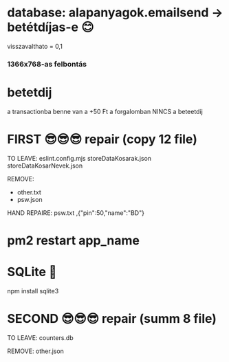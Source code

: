 # database: alapanyagok.emailsend -> betétdíjas-e 😊

visszavalthato = 0,1

### 1366x768-as felbontás

# betetdij

a transactionba benne van a +50 Ft
a forgalomban NINCS a beteetdij

# FIRST 😎😎😎 repair (copy 12 file)

TO LEAVE:
eslint.config.mjs
storeDataKosarak.json
storeDataKosarNevek.json

REMOVE:

- other.txt
- psw.json

HAND REPAIRE:
psw.txt ,{"pin":50,"name":"BD"}

# pm2 restart app_name

# SQLite 👑

npm install sqlite3

# SECOND 😎😎😎 repair (summ 8 file)

TO LEAVE:
counters.db

REMOVE:
other.json
